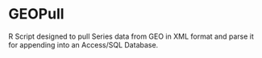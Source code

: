 GEOPull
=======

R Script designed to pull Series data from GEO in XML format and parse it for appending into an Access/SQL Database.
